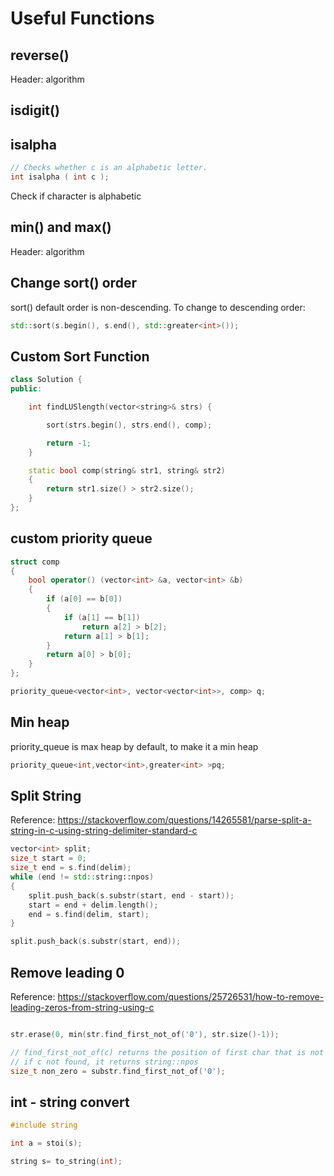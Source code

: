 # Useful Functions

## reverse()

Header: algorithm

## isdigit()

## isalpha

```cpp
// Checks whether c is an alphabetic letter.
int isalpha ( int c );
```

Check if character is alphabetic

## min() and max()

Header: algorithm

## Change sort() order

sort() default order is non-descending. To change to descending order:

```cpp
std::sort(s.begin(), s.end(), std::greater<int>());
```

## Custom Sort Function

```cpp
class Solution {
public:

    int findLUSlength(vector<string>& strs) {

        sort(strs.begin(), strs.end(), comp);

        return -1;
    }

    static bool comp(string& str1, string& str2)
    {
        return str1.size() > str2.size();
    }
};
```

## custom priority queue

```cpp
struct comp
{
    bool operator() (vector<int> &a, vector<int> &b)
    {
        if (a[0] == b[0])
        {
            if (a[1] == b[1])
                return a[2] > b[2];
            return a[1] > b[1];
        }
        return a[0] > b[0];
    }
};

priority_queue<vector<int>, vector<vector<int>>, comp> q;
```

## Min heap

priority_queue is max heap by default, to make it a min heap

```cpp
priority_queue<int,vector<int>,greater<int> >pq;
```

## Split String

Reference:
<https://stackoverflow.com/questions/14265581/parse-split-a-string-in-c-using-string-delimiter-standard-c>

```cpp
vector<int> split;
size_t start = 0;
size_t end = s.find(delim);
while (end != std::string::npos)
{
    split.push_back(s.substr(start, end - start));
    start = end + delim.length();
    end = s.find(delim, start);
}

split.push_back(s.substr(start, end));
```

## Remove leading 0

Reference:
<https://stackoverflow.com/questions/25726531/how-to-remove-leading-zeros-from-string-using-c>

```c++

str.erase(0, min(str.find_first_not_of('0'), str.size()-1));

// find_first_not_of(c) returns the position of first char that is not c
// if c not found, it returns string::npos
size_t non_zero = substr.find_first_not_of('0');
```

## int - string convert

```cpp
#include string

int a = stoi(s);

string s= to_string(int);

```
